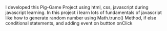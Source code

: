 I developed this Pig-Game Project using html, css, javascript during javascript learning. In this project i learn lots of fundamentals of javascript like how to generate random number using Math.trunc() Method, if else conditional statements, and adding event on buttton onClick
